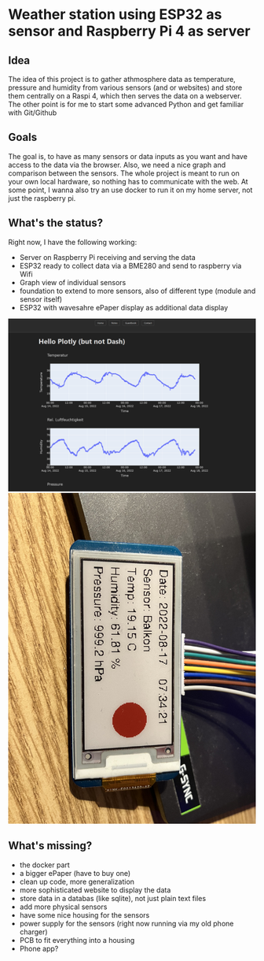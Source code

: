 # Weather station using ESP32 as sensor and Raspberry Pi 4 as server

## Idea
The idea of this project is to gather athmosphere data as temperature, pressure and humidity from various sensors (and or websites) and store them centrally on a Raspi 4, which then serves the data on a webserver.
The other point is for me to start some advanced Python and get familiar with Git/Github

## Goals
The goal is, to have as many sensors or data inputs as you want and have access to the data via the browser. Also, we need a nice graph and comparison between the sensors.
The whole project is meant to run on your own local hardware, so nothing has to communicate with the web. At some point, I wanna also try an use docker to run it on my home server, not just the raspberry pi.


## What's the status?
Right now, I have the following working:
- Server on Raspberry Pi receiving and serving the data
- ESP32 ready to collect data via a BME280 and send to raspberry via Wifi
- Graph view of individual sensors
- foundation to extend to more sensors, also of different type (module and sensor itself)
- ESP32 with wavesahre ePaper display as additional data display

![This is an image](https://github.com/simonl169/weather_at_home/blob/main/docs/temperature_history_exampl.PNG)
![This is an image](https://github.com/simonl169/weather_at_home/blob/main/docs/IMG_4804.JPEG)




## What's missing?
- the docker part
- a bigger ePaper (have to buy one)
- clean up code, more generalization
- more sophisticated website to display the data
- store data in a databas (like sqlite), not just plain text files
- add more physical sensors
- have some nice housing for the sensors
- power supply for the sensors (right now running via my old phone charger)
- PCB to fit everything into a housing
- Phone app?
